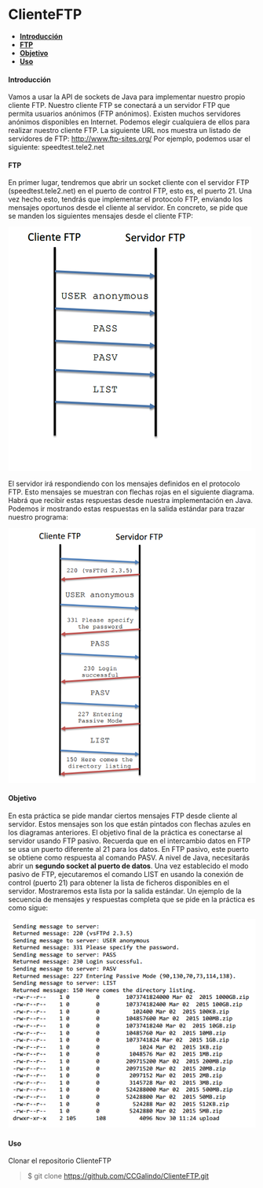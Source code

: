 ClienteFTP
======================



  
  - [__Introducción__](#introducción)
  - [__FTP__](#ftp)
  - [__Objetivo__](#objetivo)
  - [__Uso__](#uso)
  
 


#### Introducción 

Vamos a usar la API de sockets de Java para implementar nuestro propio cliente FTP. Nuestro
cliente FTP se conectará a un servidor FTP que permita usuarios anónimos (FTP anónimos).
Existen muchos servidores anónimos disponibles en Internet. Podemos elegir cualquiera de
ellos para realizar nuestro cliente FTP.
La siguiente URL nos muestra un listado de servidores
de FTP: http://www.ftp-sites.org/
Por ejemplo, podemos usar el siguiente:
speedtest.tele2.net


#### FTP 

En primer lugar, tendremos que abrir un socket cliente con el servidor FTP
(speedtest.tele2.net) en el puerto de control FTP, esto es, el puerto 21. Una vez hecho
esto, tendrás que implementar el protocolo FTP, enviando los mensajes oportunos desde el
cliente al servidor. En concreto, se pide que se manden los siguientes mensajes desde el
cliente FTP:


![alt tag](https://github.com/CCGalindo/ClienteFTP/blob/master/mensajeftp.png)

El servidor irá respondiendo con los mensajes definidos en el protocolo FTP. Esto mensajes se
muestran con flechas rojas en el siguiente diagrama. Habrá que recibir estas respuestas desde
nuestra implementación en Java. Podemos ir mostrando estas respuestas en la salida estándar
para trazar nuestro programa:

![alt tag](https://github.com/CCGalindo/ClienteFTP/blob/master/mensajeftp2.png)


#### Objetivo 

En esta práctica se pide mandar ciertos mensajes FTP desde cliente al servidor. Estos mensajes
son los que están pintados con flechas azules en los diagramas anteriores.
El objetivo final de la práctica es conectarse al servidor usando FTP pasivo. Recuerda que en el
intercambio datos en FTP se usa un puerto diferente al 21 para los datos. En FTP pasivo, este
puerto se obtiene como respuesta al comando PASV. A nivel de Java, necesitarás abrir un
**segundo socket al puerto de datos**.
Una vez establecido el modo pasivo de FTP, ejecutaremos el comando LIST en usando la
conexión de control (puerto 21) para obtener la lista de ficheros disponibles en el servidor.
Mostraremos esta lista por la salida estándar.
Un ejemplo de la secuencia de mensajes y respuestas completa que se pide en la práctica es
como sigue:

![alt tag](https://github.com/CCGalindo/ClienteFTP/blob/master/fotoftp3.png)

#### Uso 
Clonar el repositorio ClienteFTP
 >$ git clone https://github.com/CCGalindo/ClienteFTP.git
